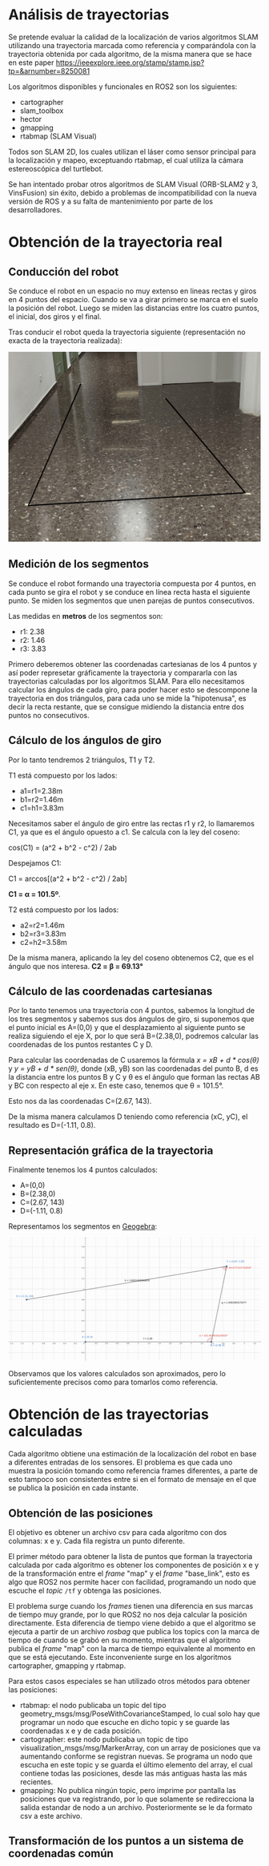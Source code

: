 # Análisis de trayectorias

Se pretende evaluar la calidad de la localización de varios algoritmos SLAM utilizando una trayectoria marcada como referencia y comparándola con la trayectoria obtenida por cada algoritmo, de la misma manera que se hace en este paper https://ieeexplore.ieee.org/stamp/stamp.jsp?tp=&arnumber=8250081 

Los algoritmos disponibles y funcionales en ROS2 son los siguientes:
- cartographer
- slam_toolbox
- hector
- gmapping
- rtabmap (SLAM Visual)

Todos son SLAM 2D, los cuales utilizan el láser como sensor principal para la localización y mapeo, exceptuando rtabmap, el cual utiliza la cámara estereoscópica del turtlebot.

Se han intentado probar otros algoritmos de SLAM Visual (ORB-SLAM2 y 3, VinsFusion) sin éxito, debido a problemas de incompatibilidad con la nueva versión de ROS y a su falta de mantenimiento por parte de los desarrolladores.

# Obtención de la trayectoria real
## Conducción del robot 
Se conduce el robot en un espacio no muy extenso en lineas rectas y giros en 4 puntos del espacio. Cuando se va a girar primero se marca en el suelo la posición del robot. Luego se miden las distancias entre los cuatro puntos, el inicial, dos giros y el final.

Tras conducir el robot queda la trayectoria siguiente (representación no exacta de la trayectoria realizada):

![Foto trayectoria](imgs/foto_trayectoria.png "Foto trayectoria")

## Medición de los segmentos
Se conduce el robot formando una trayectoria compuesta por 4 puntos, en cada punto se gira el robot y se conduce en línea recta hasta el siguiente punto. 
Se miden los segmentos que unen parejas de puntos consecutivos. 

Las medidas en **metros** de los segmentos son:

- r1: 2.38
- r2: 1.46
- r3: 3.83

Primero deberemos obtener las coordenadas cartesianas de los 4 puntos y así poder represetar gráficamente la trayectoria y compararla con las trayectorias calculadas por los algoritmos SLAM. Para ello 
necesitamos calcular los ángulos de cada giro, para poder hacer esto se descompone la trayectoria en dos triángulos, para cada uno se mide la "hipotenusa", es decir la recta restante, que se consigue midiendo 
la distancia entre dos puntos no consecutivos.

## Cálculo de los ángulos de giro

Por lo tanto tendremos 2 triángulos, T1 y T2.

T1 está compuesto por los lados:
- a1=r1=2.38m 
- b1=r2=1.46m
- c1=h1=3.83m

Necesitamos saber el ángulo de giro entre las rectas r1 y r2, lo llamaremos C1, ya que es el ángulo opuesto a c1. Se calcula con la ley del coseno:

cos(C1) = (a^2 + b^2 - c^2) / 2ab

Despejamos C1: 

C1 = arccos[(a^2 + b^2 - c^2) / 2ab]

**C1 = &alpha; = 101.5º**. 

T2 está compuesto por los lados:
- a2=r2=1.46m
- b2=r3=3.83m
- c2=h2=3.58m

De la misma manera, aplicando la ley del coseno obtenemos C2, que es el ángulo que nos interesa. **C2 = &beta; = 69.13°**


## Cálculo de las coordenadas cartesianas

Por lo tanto tenemos una trayectoria con 4 puntos, sabemos la longitud de los tres segmentos y sabemos sus dos ángulos de giro, si suponemos que el punto inicial es A=(0,0) y que el desplazamiento al siguiente punto se 
realiza siguiendo el eje X, por lo que será B=(2.38,0), podremos calcular las coordenadas de los puntos restantes C y D.

Para calcular las coordenadas de C usaremos la fórmula *x = xB + d * cos(θ)*  y *y = yB + d * sen(θ),* donde (xB, yB) son las coordenadas del punto B,
d es la distancia entre los puntos B y C y θ es el ángulo que forman las rectas AB y BC con respecto al eje x. En este caso, tenemos que θ = 101.5°.

Esto nos da las coordenadas C=(2.67, 143).

De la misma manera calculamos D teniendo como referencia (xC, yC), el resultado es D=(-1.11, 0.8).


## Representación gráfica de la trayectoria

Finalmente tenemos los 4 puntos calculados:

- A=(0,0)
- B=(2.38,0)
- C=(2.67, 143)
- D=(-1.11, 0.8)
  
Representamos los segmentos en [Geogebra](https://www.geogebra.org):

![Trayectoria real](imgs/trayectoria.png "Trayectoria real")

Observamos que los valores calculados son aproximados, pero lo suficientemente precisos como para tomarlos como referencia.


# Obtención de las trayectorias calculadas

Cada algoritmo obtiene una estimación de la localización del robot en base a diferentes entradas de los sensores. El problema es que cada uno muestra la posición tomando como referencia frames diferentes, a parte de esto tampoco son consistentes entre si en el formato de mensaje en el que se publica la posición en cada instante. 

## Obtención de las posiciones

El objetivo es obtener un archivo csv para cada algoritmo con dos columnas: x e y. Cada fila registra un punto diferente.

El primer método para obtener la lista de puntos que forman la trayectoria calculada por cada algoritmo es obtener los componentes de posición x e y de la transformación entre el *frame* "map" y el *frame* "base_link", esto es algo que ROS2 nos permite hacer con facilidad, programando un nodo que escuche el *topic* `/tf` y obtenga las posiciones. 

El problema surge cuando los *frames* tienen una diferencia en sus marcas de tiempo muy grande, por lo que ROS2 no nos deja calcular la posición directamente. Esta diferencia de tiempo viene debido a que el algoritmo se ejecuta a partir de un archivo *rosbag* que publica los topics con la marca de tiempo de cuando se grabó en su momento, mientras que el algoritmo publica el *frame* "map" con la marca de tiempo equivalente al momento en que se está ejecutando. Este inconveniente surge en los algoritmos cartographer, gmapping y rtabmap.

Para estos casos especiales se han utilizado otros métodos para obtener las posiciones:

- rtabmap: el nodo publicaba un topic del tipo geometry_msgs/msg/PoseWithCovarianceStamped, lo cual solo hay que programar un nodo que escuche en dicho topic y se guarde las coordenadas x e y de cada posición.
- cartographer: este nodo publicaba un topic de tipo visualization_msgs/msg/MarkerArray, con un array de posiciones que va aumentando conforme se registran nuevas. Se programa un nodo que escucha en este topic y se guarda el último elemento del array, el cual contiene todas las posiciones, desde las más antiguas hasta las más recientes.
- gmapping: No publica ningún topic, pero imprime por pantalla las posiciones que va registrando, por lo que solamente se redirecciona la salida estandar de nodo a un archivo. Posteriormente se le da formato csv a este archivo.

## Transformación de los puntos a un sistema de coordenadas común

